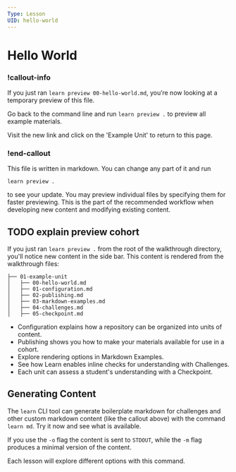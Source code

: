 ```yaml
---
Type: Lesson
UID: hello-world
---
```


# Hello World

### !callout-info
If you just ran `learn preview 00-hello-world.md`, you’re now looking at a temporary preview of this file.

Go back to the command line and run `learn preview .` to preview all example materials.

Visit the new link and click on the 'Example Unit' to return to this page.
### !end-callout

This file is written in markdown. You can change any part of it and run
```
learn preview .
```
to see your update. You may preview individual files by specifying them for faster previewing. This is the part of the recommended workflow when developing new content and modifying existing content.

## TODO explain preview cohort

If you just ran `learn preview .` from the root of the walkthrough directory, you'll notice new content in the side bar. This content is rendered from the walkthrough files:
```
├── 01-example-unit
│   ├── 00-hello-world.md
│   ├── 01-configuration.md
│   ├── 02-publishing.md
│   ├── 03-markdown-examples.md
│   ├── 04-challenges.md
│   ├── 05-checkpoint.md
```

* Configuration explains how a repository can be organized into units of content.
* Publishing shows you how to make your materials available for use in a cohort.
* Explore rendering options in Markdown Examples.
* See how Learn enables inline checks for understanding with Challenges.
* Each unit can assess a student's understanding with a Checkpoint.

## Generating Content

The `learn` CLI tool can generate boilerplate markdown for challenges and other custom markdown content (like the callout above) with the command `learn md`. Try it now and see what is available.

If you use the `-o` flag the content is sent to `STDOUT`, while the `-m` flag produces a minimal version of the content.

Each lesson will explore different options with this command.

